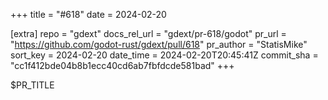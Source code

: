 +++
title = "#618"
date = 2024-02-20

[extra]
repo = "gdext"
docs_rel_url = "gdext/pr-618/godot"
pr_url = "https://github.com/godot-rust/gdext/pull/618"
pr_author = "StatisMike"
sort_key = 2024-02-20
date_time = 2024-02-20T20:45:41Z
commit_sha = "cc1f412bde04b8b1ecc40cd6ab7fbfdcde581bad"
+++

$PR_TITLE
